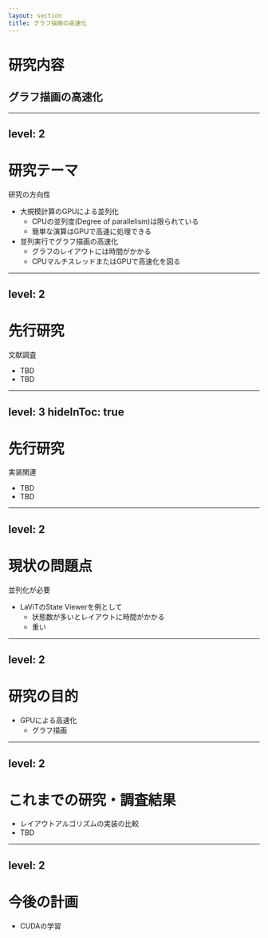 ```yaml
---
layout: section
title: グラフ描画の高速化
---
```


# 研究内容
## グラフ描画の高速化

---
level: 2
---

# 研究テーマ
研究の方向性

- 大規模計算のGPUによる並列化
  - CPUの並列度(Degree of parallelism)は限られている
  - 簡単な演算はGPUで高速に処理できる
- 並列実行でグラフ描画の高速化
  - グラフのレイアウトには時間がかかる
  - CPUマルチスレッドまたはGPUで高速化を図る

---
level: 2
---

# 先行研究
文献調査

- TBD
- TBD

---
level: 3
hideInToc: true
---

# 先行研究
実装関連

- TBD
- TBD

---
level: 2
---

# 現状の問題点
並列化が必要

- LaViTのState Viewerを例として
  - 状態数が多いとレイアウトに時間がかかる
  - 重い

---
level: 2
---

# 研究の目的

- GPUによる高速化
  - グラフ描画

---
level: 2
---

# これまでの研究・調査結果

- レイアウトアルゴリズムの実装の比較
- TBD

---
level: 2
---

# 今後の計画

- CUDAの学習